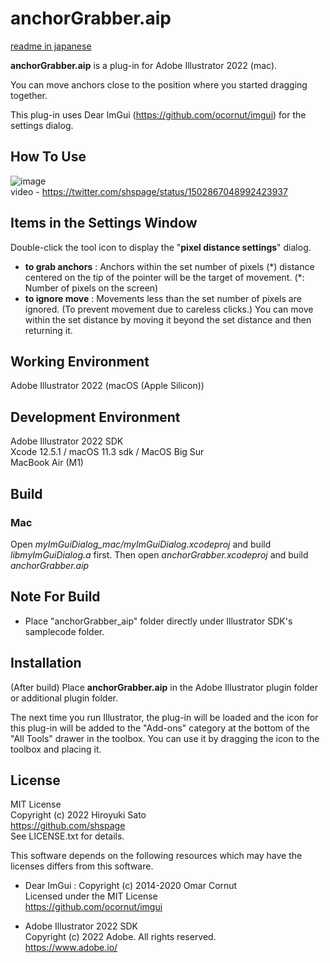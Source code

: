# anchorGrabber.aip

[readme in japanese](https://github.com/shspage/anchorGrabber_aip/blob/master/readme_ja.md)

__anchorGrabber.aip__  is a plug-in for Adobe Illustrator 2022 (mac).

You can move anchors close to the position where you started dragging together.

This plug-in uses Dear ImGui (https://github.com/ocornut/imgui) for the settings dialog.

## How To Use

![image](https://gist.githubusercontent.com/shspage/5e54612b4b46ee946327a4436ad2f410/raw/b789c544524a2cd49c68a815210f480678fc89d8/anchorgrabber.png)  
video - 
https://twitter.com/shspage/status/1502867048992423937


## Items in the Settings Window

Double-click the tool icon to display the "__pixel distance settings__" dialog.

* __to grab anchors__ : Anchors within the set number of pixels (\*) distance centered on the tip of the pointer will be the target of movement. (\*: Number of pixels on the screen)
* __to ignore move__ : Movements less than the set number of pixels are ignored. (To prevent movement due to careless clicks.) You can move within the set distance by moving it beyond the set distance and then returning it.


## Working Environment

Adobe Illustrator 2022 (macOS (Apple Silicon))

<!-- Windows10 (win version) -->


## Development Environment

Adobe Illustrator 2022 SDK  
Xcode 12.5.1 / macOS 11.3 sdk / MacOS Big Sur  
MacBook Air (M1)

<!-- Visual Studio 2017 / Windows10 -->


## Build

### Mac

Open _myImGuiDialog_mac/myImGuiDialog.xcodeproj_ and build _libmyImGuiDialog.a_ first.
Then open _anchorGrabber.xcodeproj_ and build _anchorGrabber.aip_

<!-- ### Windows

Open _SHFXRegularPolygon.sln_ and build solution.  
Projects will be built in the order of _myImGuiDailog_win_ and _SHFXRegularPolygon_ . -->


## Note For Build

* Place "anchorGrabber_aip" folder directly under Illustrator SDK's samplecode folder.
<!-- * (Windows) To build with the attached project file, it is necessary to convert the character code of the source code (.cpp, .h, .hpp) from UTF-8 to Multibyte(cp932). -->


## Installation

(After build)
Place __anchorGrabber.aip__ in the Adobe Illustrator plugin folder or additional plugin folder.

The next time you run Illustrator, the plug-in will be loaded and the icon for this plug-in will be added to the "Add-ons" category at the bottom of the "All Tools" drawer in the toolbox. You can use it by dragging the icon to the toolbox and placing it.

## License

MIT License  
Copyright (c) 2022 Hiroyuki Sato  
https://github.com/shspage  
See LICENSE.txt for details.

This software depends on the following resources which may have the licenses differs from this software.

* Dear ImGui : Copyright (c) 2014-2020 Omar Cornut  
Licensed under the MIT License  
https://github.com/ocornut/imgui

* Adobe Illustrator 2022 SDK  
Copyright (c) 2022 Adobe. All rights reserved.  
https://www.adobe.io/


